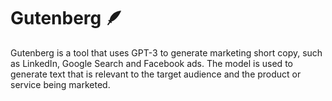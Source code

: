 # Gutenberg :feather:

Gutenberg is a tool that uses GPT-3 to generate marketing short copy, 
such as LinkedIn, Google Search and Facebook ads. The model is used to generate text that is 
relevant to the target audience and the product or service being marketed.

